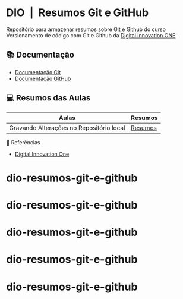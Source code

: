 # DIO  |  Resumos Git e GitHub

Repositório para armazenar resumos sobre Git e Github do curso Versionamento de código com Git e Github da [Digital Innovation ONE](https://web.dio.me/course/versionamento-de-codigo-com-git-e-github).

## 📚 Documentação
- [Documentação Git](https://git-scm.com/doc)
- [Documentação GitHub](https://docs.github.com/)

## 💻 Resumos das Aulas 

| Aulas | Resumos |
| ------| ------- |
| Gravando Alterações no Repositório local | [Resumos](https://web.dio.me/course/versionamento-de-codigo-com-git-e-github/learning/599dd3dd-d189-474f-a55c-22f37b4472da?back=/track/bootcamp-squadio&tab=about&moduleId=undefined) 


🔎 Referências 

- [Digital Innovation One](https://web.dio.me/)
# dio-resumos-git-e-github
# dio-resumos-git-e-github
# dio-resumos-git-e-github
# dio-resumos-git-e-github
# dio-resumos-git-e-github
